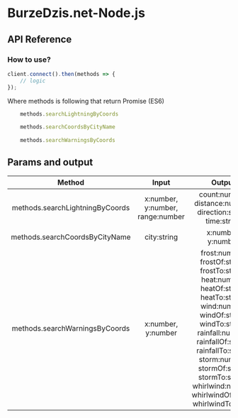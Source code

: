 # BurzeDzis.net-Node.js


## API Reference

### How to use?

```javascript
client.connect().then(methods => {
    // logic
});
```
Where methods is following that return Promise (ES6)

```javascript
    methods.searchLightningByCoords
    
    methods.searchCoordsByCityName
    
    methods.searchWarningsByCoords
```

## Params and output

| Method        | Input           | Output  |
|:-------------:|:-------------:|:-----:|
| methods.searchLightningByCoords     | x:number, y:number, range:number | count:number, distance:number, direction:string, time:string |
| methods.searchCoordsByCityName     | city:string      | x:number, y:number |
| methods.searchWarningsByCoords | x:number, y:number    |  frost:number, frostOf:string, frostTo:string, heat:number, heatOf:string, heatTo:string, wind:number, windOf:string, windTo:string, rainfall:number, rainfallOf:string, rainfallTo:string, storm:number, stormOf:string, stormTo:string, whirlwind:number, whirlwindOf:string, whirlwindTo:string |